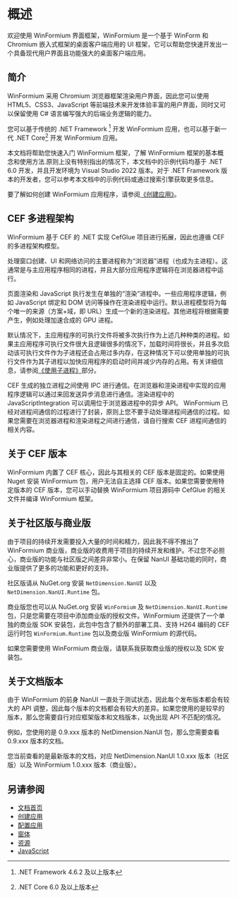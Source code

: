 # 概述

欢迎使用 WinFormium 界面框架，WinFormium 是一个基于 WinForm 和 Chromium 嵌入式框架的桌面客户端应用的 UI 框架，它可以帮助您快速开发出一个具备现代用户界面且功能强大的桌面客户端应用。

## 简介

WinFormium 采用 Chromium 浏览器框架渲染用户界面，因此您可以使用 HTML5、CSS3、JavaScript 等前端技术来开发体验丰富的用户界面，同时又可以保留使用 C# 语言编写强大的后端业务逻辑的能力。

您可以基于传统的 .NET Framework [^1] 开发 WinFormium 应用，也可以基于新一代 .NET Core[^2] 开发 WinFormium 应用。

[^1]: .NET Framework 4.6.2 及以上版本
[^2]: .NET Core 6.0 及以上版本

本文档将帮助您快速入门 WinFormium 框架，了解 WinFormium 框架的基本概念和使用方法.原则上没有特别指出的情况下，本文档中的示例代码均基于 .NET 6.0 开发，并且开发环境为 Visual Studio 2022 版本。对于 .NET Framework 版本的开发者，您可以参考本文档中的示例代码或通过搜索引擎获取更多信息。

要了解如何创建 WinFormium 应用程序，请参阅[《创建应用》](./创建应用.md)。

## CEF 多进程架构

WinFormium 基于 CEF 的 .NET 实现 CefGlue 项目进行拓展，因此也遵循 CEF 的多进程架构模型。

处理窗口创建、UI 和网络访问的主要进程称为“浏览器”进程（也成为主进程）。这通常是与主应用程序相同的进程，并且大部分应用程序逻辑将在浏览器进程中运行。

页面渲染和 JavaScript 执行发生在单独的“渲染”进程中。一些应用程序逻辑，例如 JavaScript 绑定和 DOM 访问等操作在渲染进程中运行。默认进程模型将为每个唯一的来源（方案+域，即 URL）生成一个新的渲染进程。其他进程将根据需要产生，例如处理加速合成的 GPU 进程。

默认情况下，主应用程序的可执行文件将被多次执行作为上述几种种类的进程。如果主应用程序可执行文件很大且逻辑很多的情况下，加载时间将很长，并且多次启动该可执行文件作为子进程还会占用过多内存，在这种情况下可以使用单独的可执行文件作为其子进程以加快应用程序的启动时间并减少内存的占用。有关详细信息，请参阅[《使用子进程》](../配置应用/使用子进程.md)部分。

CEF 生成的独立进程之间使用 IPC 进行通信。在浏览器和渲染进程中实现的应用程序逻辑可以通过来回发送异步消息进行通信。渲染进程中的 JavaScriptIntegration 可以调用位于浏览器进程中的异步 API。 WinFormium 已经对进程间通信的过程进行了封装，原则上您不要手动处理进程间通信的过程。如果您需要在浏览器进程和渲染进程之间进行通信，请自行搜索 CEF 进程间通信的相关内容。

## 关于 CEF 版本

WinFormium 内置了 CEF 核心，因此与其相关的 CEF 版本是固定的。如果使用 Nuget 安装 WinFormium 包，用户无法自主选择 CEF 版本。如果您需要使用特定版本的 CEF 版本，您可以手动替换 WinFormium 项目源码中 CefGlue 的相关文件并编译 WinFormium 框架。

## 关于社区版与商业版

由于项目的持续开发需要投入大量的时间和精力，因此我不得不推出了 WinFormium 商业版，商业版的收费用于项目的持续开发和维护。不过您不必担心，商业版的功能与社区版之间差异非常小。在保留 NanUI 基础功能的同时，商业版提供了更多的功能和更好的支持。

社区版请从 NuGet.org 安装 `NetDimension.NanUI` 以及 `NetDimension.NanUI.Runtime` 包。

商业版您也可以从 NuGet.org 安装 `WinFormium` 及 `NetDimension.NanUI.Runtime` 包，只是您需要在项目中添加商业版的授权文件。WinFormium 还提供了一个单独的商业版 SDK 安装包，此包中包含了额外的部署工具、支持 H264 编码的 CEF 运行时包 `WinFormium.Runtime` 包以及商业版 WinFormium 的源代码。

如果您需要使用 WinFormium 商业版，请联系我获取商业版的授权以及 SDK 安装包。

## 关于文档版本

由于 WinFormium 的前身 NanUI 一直处于测试状态，因此每个发布版本都会有较大的 API 调整，因此每个版本的文档都会有较大的差异。如果您使用的是较早的版本，那么您需要自行对应框架版本和文档版本，以免出现 API 不匹配的情况。

例如，您使用的是 0.9.xxx 版本的 NetDimension.NanUI 包，那么您需要查看 0.9.xxx 版本的文档。

您当前查看的是最新版本的文档，对应 NetDimension.NanUI 1.0.xxx 版本（社区版）以及 WinFormium 1.0.xxx 版本（商业版）。

## 另请参阅

- [文档首页](../首页.md)
- [创建应用](./创建应用.md)
- [配置应用](../配置应用/概述.md)
- [窗体](../窗体/概述.md)
- [资源](../资源/概述.md)
- [JavaScript](../JavaScript/概述.md)
